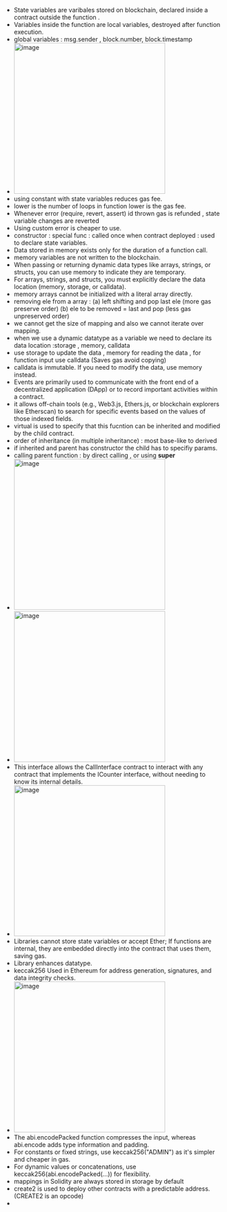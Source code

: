 - State variables are varibales stored on blockchain, declared inside a contract outside the function .
- Variables inside the function are local variables, destroyed after function execution.
- global variables :  msg.sender , block.number, block.timestamp
- <img width="350" alt="image" src="https://github.com/user-attachments/assets/e7f14cf2-f54b-4cc0-9a5b-3e1628a1199e" />
- using constant with state variables reduces gas fee.
- lower is the number of loops in function lower is the gas fee.
- Whenever error (require, revert, assert)  id thrown gas is refunded , state variable changes are reverted
- Using custom error is cheaper to use.
- constructor : special func : called once when contract deployed : used to declare state variables.
- Data stored in memory exists only for the duration of a function call.
- memory variables are not written to the blockchain.
- When passing or returning dynamic data types like arrays, strings, or structs, you can use memory to indicate they are temporary.
- For arrays, strings, and structs, you must explicitly declare the data location (memory, storage, or calldata).
- memory arrays cannot be initialized with a literal array directly.
- removing ele from a array : (a) left shifting and pop last ele (more gas preserve order) (b)  ele to be removed = last and pop (less gas unpreserved order) 
- we cannot get the size of mapping and also we cannot iterate over mapping.
- when we use a dynamic datatype as a variable we need to declare its data location :storage , memory, calldata
- use storage to update the data , memory for reading the data , for function input use calldata (Saves gas avoid copying)
- calldata is immutable. If you need to modify the data, use memory instead.
- Events are primarily used to communicate with the front end of a decentralized application (DApp) or to record important activities within a contract.
- it allows off-chain tools (e.g., Web3.js, Ethers.js, or blockchain explorers like Etherscan) to search for specific events based on the values of those indexed fields.
- virtual is used to specify that this fucntion can be inherited and modified by the child contract.
- order of inheritance (in multiple inheritance) : most  base-like to derived 
- if inherited and parent has constructor the child has to specifiy params.
- calling parent function : by direct calling , or using **super**
- <img width="350" alt="image" src="https://github.com/user-attachments/assets/409f5ba7-3fb5-4de4-b30b-4c96874d3743" />
- <img width="350" alt="image" src="https://github.com/user-attachments/assets/91bdb367-6a41-42fe-ab97-6f06c214297e" />
- This interface allows the CallInterface contract to interact with any contract that implements the ICounter interface, without needing to know its internal details.
- <img width="350" alt="image" src="https://github.com/user-attachments/assets/e0636854-8a8e-4f43-8568-97f3b2e39189" />
- Libraries cannot store state variables or accept Ether; If functions are internal, they are embedded directly into the contract that uses them, saving gas.
- Library enhances datatype.
- keccak256 Used in Ethereum for address generation, signatures, and data integrity checks.
- <img width="350" alt="image" src="https://github.com/user-attachments/assets/b943a111-12c1-4d74-837d-5f5382f64064" />
- The abi.encodePacked function compresses the input, whereas abi.encode adds type information and padding.
- For constants or fixed strings, use keccak256("ADMIN") as it's simpler and cheaper in gas.
- For dynamic values or concatenations, use keccak256(abi.encodePacked(...)) for flexibility.
- mappings in Solidity are always stored in storage by default
- create2 is used to deploy other contracts with a predictable address.(CREATE2 is an opcode)
- 